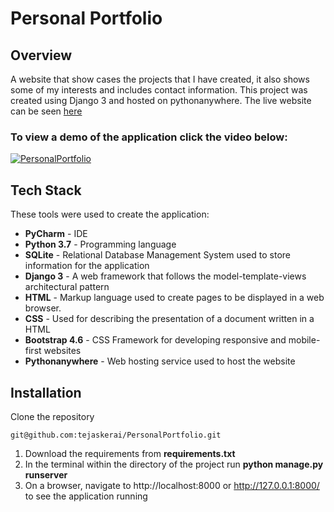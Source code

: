 

# Personal Portfolio

## Overview 

A website that show cases the projects that I have created, it also shows some of my interests and includes contact information. This project was created using Django 3 and hosted on pythonanywhere.
The live website can be seen [here](https://tejaskerai.pythonanywhere.com/)

### To view a demo of the application click the video below:
[![PersonalPortfolio](https://j.gifs.com/JyLkkv.gif)](https://www.youtube.com/watch?v=QPOexOQf6JQ&ab_channel=TejasKerai)

## Tech Stack
These tools were used to create the application:
- **PyCharm** - IDE
- **Python 3.7** - Programming language
- **SQLite** - Relational Database Management System used to store information for the application
- **Django 3** - A web framework that follows the model-template-views architectural pattern
- **HTML** - Markup language used to create pages to be displayed in a web browser.
- **CSS** - Used for describing the presentation of a document written in a HTML
- **Bootstrap 4.6** - CSS Framework for developing responsive and mobile-first websites
- **Pythonanywhere** - Web hosting service used to host the website



## Installation
Clone the repository
```
git@github.com:tejaskerai/PersonalPortfolio.git
```

1. Download the requirements from **requirements.txt**
2. In the terminal within the directory of the project run **python manage.py runserver**
3. On a browser, navigate to http://localhost:8000 or http://127.0.0.1:8000/ to see the application running
